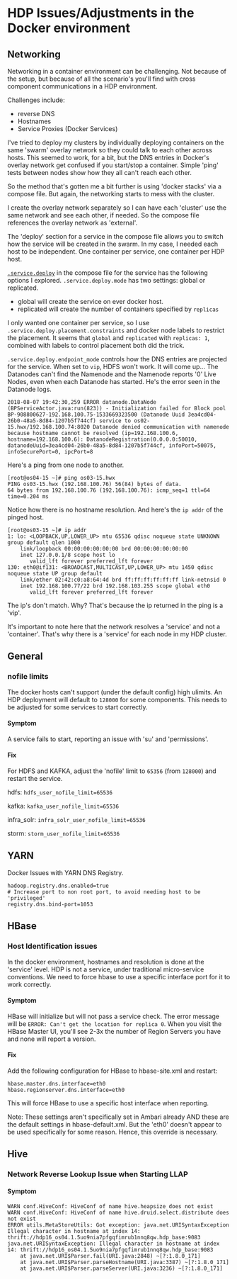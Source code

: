 # HDP Issues/Adjustments in the Docker environment

## Networking

Networking in a container environment can be challenging.  Not because of the setup, but because of all the scenario's you'll find with cross component communications in a HDP environment.

Challenges include:
- reverse DNS
- Hostnames
- Service Proxies (Docker Services)

I've tried to deploy my clusters by individually deploying containers on the same 'swarm' overlay network so they could talk to each other across hosts.  This seemed to work, for a bit, but the DNS entries in Docker's overlay network get confused if you start/stop a container.  Simple 'ping' tests between nodes show how they all can't reach each other.

So the method that's gotten me a bit further is using 'docker stacks' via a compose file.  But again, the networking starts to mess with the cluster.

I create the overlay network separately so I can have each 'cluster' use the same network and see each other, if needed.  So the compose file references the overlay network as 'external'.

The 'deploy' section for a service in the compose file allows you to switch how the service will be created in the swarm.  In my case, I needed each host to be independent.  One container per service, one container per HDP host.

[`.service.deploy`](https://docs.docker.com/compose/compose-file/#deploy) in the compose file for the service has the following options I explored.
`.service.deploy.mode` has two settings: global or replicated.
- global will create the service on ever docker host.
- replicated will create the number of containers specified by `replicas`

I only wanted one container per service, so I use `.service.deploy.placement.constraints` and docker node labels to restrict the placement.  It seems that `global` and `replicated` with `replicas: 1`, combined with labels to control placement both did the trick.

`.service.deploy.endpoint_mode` controls how the DNS entries are projected for the service.  When set to `vip`, HDFS won't work.  It will come up...  The Datanodes can't find the Namenode and the Namenode reports '0' Live Nodes, even when each Datanode has started.  He's the error seen in the Datanode logs.

```
2018-08-07 19:42:30,259 ERROR datanode.DataNode (BPServiceActor.java:run(823)) - Initialization failed for Block pool BP-908800627-192.168.100.75-1533669323500 (Datanode Uuid 3ea4cd04-26b0-48a5-8d84-1207b5f744cf) service to os02-15.hwx/192.168.100.74:8020 Datanode denied communication with namenode because hostname cannot be resolved (ip=192.168.100.6, hostname=192.168.100.6): DatanodeRegistration(0.0.0.0:50010, datanodeUuid=3ea4cd04-26b0-48a5-8d84-1207b5f744cf, infoPort=50075, infoSecurePort=0, ipcPort=8
```

Here's a ping from one node to another.
```
[root@os04-15 ~]# ping os03-15.hwx
PING os03-15.hwx (192.168.100.76) 56(84) bytes of data.
64 bytes from 192.168.100.76 (192.168.100.76): icmp_seq=1 ttl=64 time=0.204 ms
```
Notice how there is no hostname resolution. And here's the `ip addr` of the pinged host.

```
[root@os03-15 ~]# ip addr
1: lo: <LOOPBACK,UP,LOWER_UP> mtu 65536 qdisc noqueue state UNKNOWN group default qlen 1000
    link/loopback 00:00:00:00:00:00 brd 00:00:00:00:00:00
    inet 127.0.0.1/8 scope host lo
       valid_lft forever preferred_lft forever
130: eth0@if131: <BROADCAST,MULTICAST,UP,LOWER_UP> mtu 1450 qdisc noqueue state UP group default
    link/ether 02:42:c0:a8:64:4d brd ff:ff:ff:ff:ff:ff link-netnsid 0
    inet 192.168.100.77/22 brd 192.168.103.255 scope global eth0
       valid_lft forever preferred_lft forever
```
The ip's don't match.  Why?  That's because the ip returned in the ping is a 'vip'.

It's important to note here that the network resolves a 'service' and not a 'container'.  That's why there is a 'service' for each node in my HDP cluster.



## General

### nofile limits

The docker hosts can't support (under the default config) high ulimits.  An HDP deployment will default to `128000` for some components.  This needs to be adjusted for some services to start correctly.

#### Symptom
A service fails to start, reporting an issue with 'su' and 'permissions'.

#### Fix
For HDFS and KAFKA, adjust the 'nofile' limit to `65356` (from `128000`) and restart the service.

hdfs:
`hdfs_user_nofile_limit=65536`

kafka:
`kafka_user_nofile_limit=65536`

infra_solr:
`infra_solr_user_nofile_limit=65536`

storm:
`storm_user_nofile_limit=65536`

## YARN

Docker Issues with YARN DNS Registry.

```
hadoop.registry.dns.enabled=true
# Increase port to non root port, to avoid needing host to be 'privileged'
registry.dns.bind-port=1053

```

## HBase

### Host Identification issues

In the docker environment, hostnames and resolution is done at the 'service' level.  HDP is not a service, under traditional micro-service conventions.  We need to force hbase to use a specific interface port for it to work correctly.

#### Symptom

HBase will initialize but will not pass a service check.  The error message will be `ERROR: Can't get the location for replica 0`.  When you visit the HBase Master UI, you'll see 2-3x the number of Region Servers you have and none will report a version.

#### Fix

Add the following configuration for HBase to hbase-site.xml and restart:
```
hbase.master.dns.interface=eth0
hbase.regionserver.dns.interface=eth0
```
This will force HBase to use a specific host interface when reporting.

Note: These settings aren't specifically set in Ambari already AND these are the default settings in hbase-default.xml.  But the 'eth0' doesn't appear to be used specifically for some reason.  Hence, this override is necessary.

## Hive

### Network Reverse Lookup Issue when Starting LLAP

#### Symptom

```
WARN conf.HiveConf: HiveConf of name hive.heapsize does not exist
WARN conf.HiveConf: HiveConf of name hive.druid.select.distribute does not exist
ERROR utils.MetaStoreUtils: Got exception: java.net.URISyntaxException Illegal character in hostname at index 14: thrift://hdp16_os04.1.5uo9nia7pfgqfimrub1nnq8qw.hdp_base:9083
java.net.URISyntaxException: Illegal character in hostname at index 14: thrift://hdp16_os04.1.5uo9nia7pfgqfimrub1nnq8qw.hdp_base:9083
	at java.net.URI$Parser.fail(URI.java:2848) ~[?:1.8.0_171]
	at java.net.URI$Parser.parseHostname(URI.java:3387) ~[?:1.8.0_171]
	at java.net.URI$Parser.parseServer(URI.java:3236) ~[?:1.8.0_171]
```
